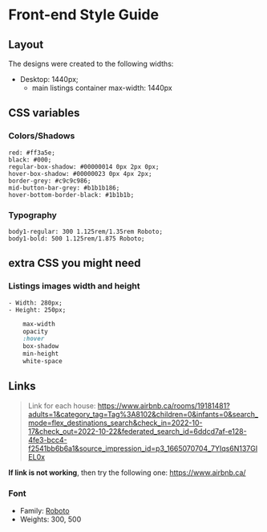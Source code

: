 # Front-end Style Guide

## Layout

The designs were created to the following widths:

-   Desktop: 1440px;
    -   main listings container max-width: 1440px

## CSS variables

### Colors/Shadows

    red: #ff3a5e;
    black: #000;
    regular-box-shadow: #00000014 0px 2px 0px;
    hover-box-shadow: #00000023 0px 4px 2px;
    border-grey: #c9c9c986;
    mid-button-bar-grey: #b1b1b186;
    hover-bottom-border-black: #1b1b1b;

### Typography

    body1-regular: 300 1.125rem/1.35rem Roboto;
    body1-bold: 500 1.125rem/1.875 Roboto;

## extra CSS you might need

### Listings images width and height

    - Width: 280px;
    - Height: 250px;

```css
    max-width
    opacity
    :hover
    box-shadow
    min-height
    white-space
```

## Links

> Link for each house: https://www.airbnb.ca/rooms/19181481?adults=1&category_tag=Tag%3A8102&children=0&infants=0&search_mode=flex_destinations_search&check_in=2022-10-17&check_out=2022-10-22&federated_search_id=6ddcd7af-e128-4fe3-bcc4-f2541bb6b6a1&source_impression_id=p3_1665070704_7YIqs6N137GIEL0x

**If link is not working**, then try the following one:
https://www.airbnb.ca/

### Font

-   Family: [Roboto](https://fonts.google.com/specimen/Roboto?query=roboto)
-   Weights: 300, 500
